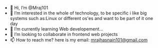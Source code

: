 - 👋 Hi, I’m @Mraj101
- 👀 I’m interested in the whole of technology, to be specific i like big systems such as:Linux or different os'es and want to be part of it one day
- 🌱 I’m currently learning Web developement...
- 💞️ I’m looking to collaborate in frontend web projects
- 📫 How to reach me? here is my email: mrajhasnain101@gmail.com 

<!---
Mraj101/Mraj101 is a ✨ special ✨ repository because its `README.md` (this file) appears on your GitHub profile.
You can click the Preview link to take a look at your changes.
--->
